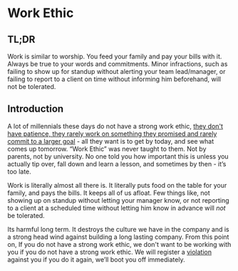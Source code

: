 # Work Ethic

## TL;DR

Work is similar to worship. You feed your family and pay your bills with it. Always be true to your words and commitments. Minor infractions, such as failing to show up for standup without alerting your team lead/manager, or failing to report to a client on time without informing him beforehand, will not be tolerated.

## Introduction

A lot of millennials these days do not have a strong work ethic, [they don't have patience, they rarely work on something they promised and rarely commit to a larger goal](https://www.youtube.com/watch?v=NEsUudZvntE) - all they want is to get by today, and see what comes up tomorrow. “Work Ethic” was never taught to them. Not by parents, not by university. No one told you how important this is unless you actually tip over, fall down and learn a lesson, and sometimes by then - it’s too late.

Work is literally almost all there is. It literally puts food on the table for your family, and pays the bills. It keeps all of us afloat.  Few things like, not showing up on standup without letting your manager  know, or not reporting to a client at a scheduled time without letting him know in advance will *not* be tolerated.

Its harmful long term. It destroys the culture we have in the company and is a strong head wind against building a long lasting company. From this point on, If you do not have a strong work ethic, we don't want to be working with you if you do not have a strong work ethic. We will register a [violation](/people-operations/violation/README.md) against you if you do it again, we’ll boot you off immediately.  
